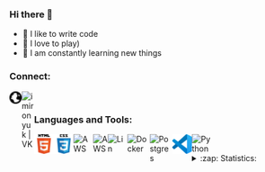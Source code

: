 ### Hi there 👋

- 💪 I like to write code
- 🎉 I love to play)
- 🥅 I am constantly learning new things

### Connect:

[<img align="left" alt="web" width="22px" src="https://raw.githubusercontent.com/iconic/open-iconic/master/svg/globe.svg" />][website]
[<img align="left" alt="imironyuk | VK" width="22px" src="https://cdn.jsdelivr.net/npm/simple-icons@v3/icons/vk.svg" />][vk]

<br />

### Languages and Tools:

<img align="left" alt="HTML5" width="35px" src="https://raw.githubusercontent.com/github/explore/80688e429a7d4ef2fca1e82350fe8e3517d3494d/topics/html/html.png" />
<img align="left" alt="CSS3" width="35px" src="https://raw.githubusercontent.com/github/explore/80688e429a7d4ef2fca1e82350fe8e3517d3494d/topics/css/css.png" />
<img align="left" alt="AWS" width="35px" src="https://cdn.icon-icons.com/icons2/2407/PNG/512/aws_icon_146237.png"/>

<img align="left" alt="AWS" width="26px" src="https://upload.wikimedia.org/wikipedia/commons/thumb/e/e9/Jenkins_logo.svg/1200px-Jenkins_logo.svg.png"/>
<img align="left" alt="Lin" width="35px" src="https://1000logos.net/wp-content/uploads/2017/03/LINUX-LOGO.png"/>
<img align="left" alt="Docker" width="40px" src="https://www.docker.com/wp-content/uploads/2022/05/Docker_Temporary_Image_Google_Blue_1080x1080_v1.png"/>
<img align="left" alt="Postgres" width="40px" src="https://www.unixmen.com/wp-content/uploads/2017/07/postgresql-logo.png"/>
<img align="left" alt="Visual Studio Code" width="35px" src="https://raw.githubusercontent.com/github/explore/80688e429a7d4ef2fca1e82350fe8e3517d3494d/topics/visual-studio-code/visual-studio-code.png" />
<img align="left" alt="Python" width="35px" src="https://static.wixstatic.com/media/1565bf_14b846797c444ef38993d79227ce0c59~mv2.png/v1/fill/w_230,h_228,al_c,q_85,usm_0.66_1.00_0.01,enc_auto/Python-for-Data-Science_Icon.png" />


<br />
<br />



<details>
  <summary>:zap: Statistics:</summary>
   <img align="left" alt="codeSTACKr's GitHub Stats" src="https://github-readme-stats.vercel.app/api/top-langs/?username=imironyuk&langs_count=8&layout=compact" />
    <br />
    <img align="left" alt="codeSTACKr's GitHub Stats" src="https://github-readme-stats.vercel.app/api?username=imironyuk&show_icons=true" />
</details>

[website]: https://hh.ru/resume/861e21a8ff07e9fb460039ed1f5962396c6733/
[vk]: https://vk.com/daniilmironyuk/
